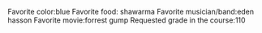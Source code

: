 Favorite color:blue 
Favorite food: shawarma
Favorite musician/band:eden hasson 
Favorite movie:forrest gump
Requested grade in the course:110 
